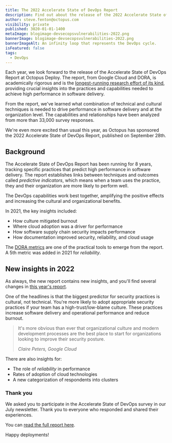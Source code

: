 ```yaml
---
title: The 2022 Accelerate State of DevOps Report
description: Find out about the release of the 2022 Accelerate State of DevOps report. 
author: steve.fenton@octopus.com
visibility: private
published: 3020-01-01-1400
metaImage: blogimage-devsecopsvulnerabilities-2022.png
bannerImage: blogimage-devsecopsvulnerabilities-2022.png
bannerImageAlt: An infinity loop that represents the DevOps cycle.
isFeatured: false
tags:
  - DevOps
---
```


Each year, we look forward to the release of the Accelerate State of DevOps Report at Octopus Deploy. The report, from Google Cloud and DORA, is academically rigorous and is the [longest-running research effort of its kind](https://www.devops-research.com/research.html), providing crucial insights into the practices and capabilities needed to achieve high performance in software delivery.

From the report, we've learned what combination of technical and cultural techniques is needed to drive performance in software delivery and at the organization level. The capabilities and relationships have been analyzed from more than 33,000 survey responses.

We're even more excited than usual this year, as Octopus has sponsored the 2022 Accelerate State of DevOps Report, published on September 28th.

## Background

The Accelerate State of DevOps Report has been running for 8 years, tracking specific practices that predict high performance in software delivery. The report establishes links between techniques and outcomes called *predictive indicators*, which means when a team uses the practice, they and their organization are more likely to perform well.

The DevOps capabilities work best together, amplifying the positive effects and increasing the cultural and organizational benefits.

In 2021, the key insights included:

- How culture mitigated burnout
- Where cloud adoption was a driver for performance
- How software supply chain security impacts performance
- How documentation improved security, reliability, and cloud usage

The [DORA metrics](https://octopus.com/blog/dora-metrics-devops-business-outcomes) are one of the practical tools to emerge from the report. A 5th metric was added in 2021 for _reliability_.

## New insights in 2022

As always, the new report contains new insights, and you'll find several changes in [this year's report](https://cloud.google.com/devops/state-of-devops/).

One of the headlines is that the biggest predictor for security practices is cultural, not technical. You're more likely to adopt appropriate security practices if your team has a high-trust/low-blame culture. These practices increase software delivery and operational performance and reduce burnout.

> It's more obvious than ever that organizational culture 
> and modern development processes are the best place to start for 
> organizations looking to improve their security posture.
> 
> <cite>Claire Peters, Google Cloud</cite>

There are also insights for:

- The role of _reliability_ in performance
- Rates of adoption of cloud technologies
- A new categorization of respondents into clusters

### Thank you

We asked you to participate in the Accelerate State of DevOps survey in our July newsletter. Thank you to everyone who responded and shared their experiences.

You can [read the full report here](https://cloud.google.com/devops/state-of-devops/).

Happy deployments!
